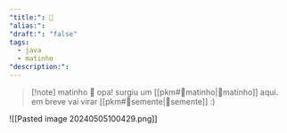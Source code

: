 ```yaml
---
"title:": 🌱
"alias:": 
"draft:": "false"
tags:
  - java
  - matinho
"description:":
---
```

>[!note] matinho 🌿
>opa! surgiu um [[pkm#🌿matinho|🌿matinho]] aqui. em breve vai virar  [[pkm#🌱semente|🌱semente]] :)


![[Pasted image 20240505100429.png]]
